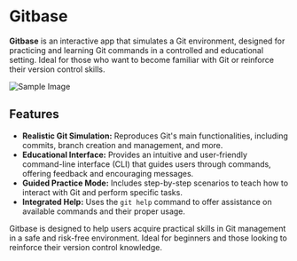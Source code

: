 # Gitbase

**Gitbase** is an interactive app that simulates a Git environment, designed for practicing and learning Git commands in a controlled and educational setting. Ideal for those who want to become familiar with Git or reinforce their version control skills.

![Sample Image](./assets/sample-img)

## Features

- **Realistic Git Simulation:** Reproduces Git's main functionalities, including commits, branch creation and management, and more.
- **Educational Interface:** Provides an intuitive and user-friendly command-line interface (CLI) that guides users through commands, offering feedback and encouraging messages.
- **Guided Practice Mode:** Includes step-by-step scenarios to teach how to interact with Git and perform specific tasks.
- **Integrated Help:** Uses the `git help` command to offer assistance on available commands and their proper usage.

Gitbase is designed to help users acquire practical skills in Git management in a safe and risk-free environment. Ideal for beginners and those looking to reinforce their version control knowledge.
